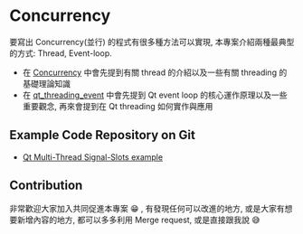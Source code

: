 # Concurrency

要寫出 Concurrency(並行) 的程式有很多種方法可以實現, 本專案介紹兩種最典型的方式: Thread, Event-loop.

- 在 [Concurrency](Concurrency.md) 中會先提到有關 thread 的介紹以及一些有關 threading 的基礎理論知識
- 在 [qt_threading_event](qt_threading_event.md) 中會先提到 Qt event loop 的核心運作原理以及一些重要觀念, 再來會提到在 Qt threading 如何實作與應用

## Example Code Repository on Git

- [Qt Multi-Thread Signal-Slots example](http://192.168.1.2:30000/wayne_liu/example_qt_signal_slots)

## Contribution

非常歡迎大家加入共同促進本專案 :grin: , 有發現任何可以改進的地方, 或是大家有想要新增內容的地方, 都可以多多利用 Merge request, 或是直接跟我說 :sweat_smile: